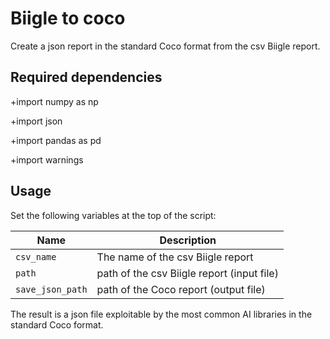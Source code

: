 # Biigle to coco

Create a json report in the standard Coco format from the csv Biigle report.

## Required dependencies

+import numpy as np

+import json

+import pandas as pd

+import warnings

## Usage

Set the following variables at the top of the script:

| Name | Description |
| --- | --- |
| `csv_name` | The name of the csv Biigle report |
| `path` | path of the csv Biigle report (input file) |
| `save_json_path` | path of the Coco report (output file) |

The result is a json file exploitable by the most common AI libraries in the 
standard Coco format.
